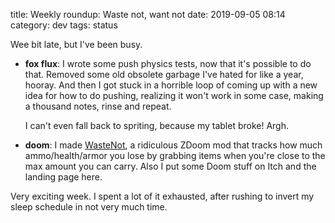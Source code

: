 title: Weekly roundup: Waste not, want not
date: 2019-09-05 08:14
category: dev
tags: status

Wee bit late, but I've been busy.

- **fox flux**: I wrote some push physics tests, now that it's possible to do that.  Removed some old obsolete garbage I've hated for like a year, hooray.  And then I got stuck in a horrible loop of coming up with a new idea for how to do pushing, realizing it won't work in some case, making a thousand notes, rinse and repeat.

    I can't even fall back to spriting, because my tablet broke!  Argh.

- **doom**: I made [WasteNot](https://eevee.itch.io/wastenot), a ridiculous ZDoom mod that tracks how much ammo/health/armor you lose by grabbing items when you're close to the max amount you can carry.  Also I put some Doom stuff on Itch and the landing page here.

Very exciting week.  I spent a lot of it exhausted, after rushing to invert my sleep schedule in not very much time.
